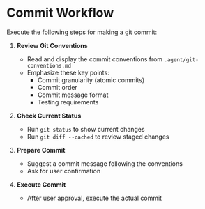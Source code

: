 # Commit Workflow

Execute the following steps for making a git commit:

1. **Review Git Conventions**
   - Read and display the commit conventions from `.agent/git-conventions.md`
   - Emphasize these key points:
     - Commit granularity (atomic commits)
     - Commit order
     - Commit message format
     - Testing requirements

2. **Check Current Status**
   - Run `git status` to show current changes
   - Run `git diff --cached` to review staged changes

3. **Prepare Commit**
   - Suggest a commit message following the conventions
   - Ask for user confirmation

4. **Execute Commit**
   - After user approval, execute the actual commit